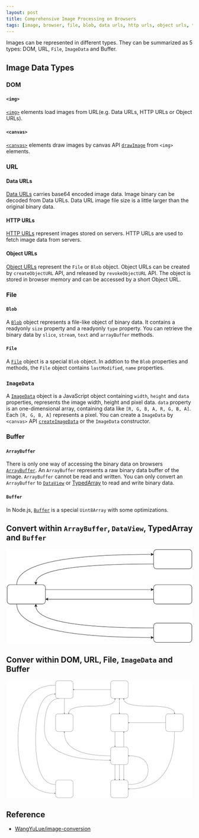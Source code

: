 ```yaml
---
layout: post
title: Comprehensive Image Processing on Browsers
tags: [image, browser, file, blob, data urls, http urls, object urls, typedarray, buffer, dataview, arraybuffer]
---
```


Images can be represented in different types. They can be summarized as 5 types: DOM, URL, `File`, `ImageData` and Buffer.

## Image Data Types

### DOM

#### `<img>`

[`<img>`](https://developer.mozilla.org/en-US/docs/Web/HTML/Element/img) elements load images from URL(e.g. Data URLs, HTTP URLs or Object URLs).

#### `<canvas>`

[`<canvas>`](https://developer.mozilla.org/en-US/docs/Web/HTML/Element/canvas) elements draw images by canvas API [`drawImage`](https://developer.mozilla.org/en-US/docs/Web/API/CanvasRenderingContext2D/drawImage) from `<img>` elements.

### URL

#### Data URLs

[Data URLs](https://developer.mozilla.org/en-US/docs/Web/HTTP/Basics_of_HTTP/Data_URIs) carries base64 encoded image data. Image binary can be decoded from Data URLs. Data URL image file size is a little larger than the original binary data.

#### HTTP URLs

[HTTP URLs](https://developer.mozilla.org/en-US/docs/Learn/Common_questions/What_is_a_URL) represent images stored on servers. HTTP URLs are used to fetch image data from servers.

#### Object URLs

[Object URLs](https://developer.mozilla.org/en-US/docs/Web/API/URL/createObjectURL) represent the `File` or `Blob` object. Object URLs can be created by `createObjectURL` API, and released by `revokeObjectURL` API. The object is stored in browser memory and can be accessed by a short Object URL.

### File

#### `Blob`

A [`Blob`](https://developer.mozilla.org/en-US/docs/Web/API/Blob) object represents a file-like object of binary data. It contains a readyonly `size` property and a readyonly `type` property. You can retrieve the binary data by `slice`, `stream`, `text` and `arrayBuffer` methods.

#### `File`

A [`File`](https://developer.mozilla.org/en-US/docs/Web/API/File) object is a special `Blob` object. In addtion to the `Blob` properties and methods, the `File` object contains `lastModified`, `name` properties.

### `ImageData`

A [`ImageData`](https://developer.mozilla.org/en-US/docs/Web/API/ImageData) object is a JavaScript object containing `width`, `height` and `data` properties, represents the image width, height and pixel data. `data` property is an one-dimensional array, containing data like `[R, G, B, A, R, G, B, A]`. Each `[R, G, B, A]` represents a pixel. You can create a `ImageData` by `<canvas>` API [`createImageData`](https://developer.mozilla.org/en-US/docs/Web/API/CanvasRenderingContext2D/createImageData) or the `ImageData` constructor.

### Buffer

#### `ArrayBuffer`

There is only one way of accessing the binary data on browsers [`ArrayBuffer`](https://developer.mozilla.org/en-US/docs/Web/JavaScript/Reference/Global_Objects/ArrayBuffer). An `ArrayBuffer` represents a raw binary data buffer of the image. `ArrayBuffer` cannot be read and written. You can only convert an `ArrayBuffer` to [`DataView`](https://developer.mozilla.org/en-US/docs/Web/JavaScript/Reference/Global_Objects/DataView) or [TypedArray](https://developer.mozilla.org/en-US/docs/Web/JavaScript/Reference/Global_Objects/TypedArray) to read and write binary data.

#### `Buffer`

In Node.js, [`Buffer`](https://nodejs.org/api/buffer.html) is a special `Uint8Array` with some optimizations.

## Convert within `ArrayBuffer`, `DataView`, TypedArray and `Buffer`

![How to convert within `ArrayBuffer`, `DataView`, TypedArray and `Buffer`](/assets/2019-11-06-comprehensive-image-processing-on-browsers/ArrayBuffer-TypedArray-Buffer-DataView.svg)

## Conver within DOM, URL, File, `ImageData` and Buffer

![How to conver within DOM, URL, File, `ImageData` and Buffer](/assets/2019-11-06-comprehensive-image-processing-on-browsers/DOM-URL-File-Data.svg)

## Reference

- [WangYuLue/image-conversion](https://github.com/WangYuLue/image-conversion)
